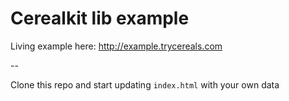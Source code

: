 
# Cerealkit lib example


Living example here: http://example.trycereals.com

--

Clone this repo and start updating `index.html` with your own data
